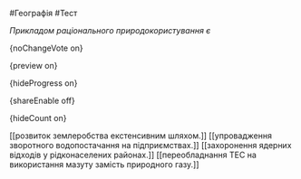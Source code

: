 #Географія #Тест

*Прикладом раціонального природокористування є*

{noChangeVote on}

{preview on}

{hideProgress on}

{shareEnable off}

{hideCount on}

[[розвиток землеробства екстенсивним шляхом.]]
[[упровадження зворотного водопостачання на підприємствах.]]
[[захоронення ядерних відходів у рідконаселених районах.]]
[[переобладнання ТЕС на використання мазуту замість природного газу.]]
